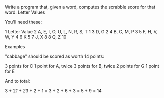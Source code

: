 
Write a program that, given a word, computes the scrabble score for that word.
Letter Values

You'll need these:

 1 Letter                           Value
 2 A, E, I, O, U, L, N, R, S, T       1
 3 D, G                               2
 4 B, C, M, P                         3
 5 F, H, V, W, Y                      4
 6 K                                  5
 7 J, X                               8
 8 Q, Z                               10


Examples

   "cabbage" should be scored as worth 14 points:

   3 points for C
   1 point for A, twice
   3 points for B, twice
   2 points for G
   1 point for E

   And to total:

   3 + 2*1 + 2*3 + 2 + 1
   = 3 + 2 + 6 + 3
   = 5 + 9
   = 14
